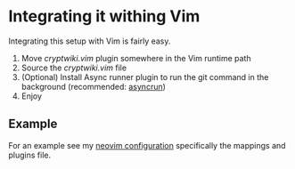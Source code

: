 # Integrating it withing Vim

Integrating this setup with Vim is fairly easy.

1. Move *cryptwiki.vim* plugin somewhere in the Vim runtime path
2. Source the *cryptwiki.vim* file
3. (Optional) Install Async runner plugin to run the git command in the background (recommended: [asyncrun](https://github.com/skywind3000/asyncrun.vim))
4. Enjoy

## Example

For an example see my [neovim configuration](https://github.com/adriancostin6/neovim-config) specifically the mappings and plugins file.

